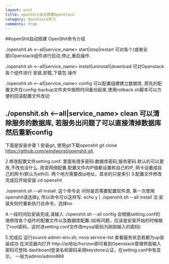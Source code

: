 ```yaml
---
layout: post
title: openShit自动搭建OpenStack
category: OpenStack学习
comments: true
---
```

##openShit自动搭建
OpenShit命令介绍

  ./openshit.sh <--all|service_name> start|stop|restart
  可对各个(或者全部)Openstack组件进行启动,停止,重启操作.

  ./openshit.sh <--all|service_name> install|uninstall|download
  可对Openstack各个组件进行 安装,卸载,下载包 操作

  ./openshit.sh <--all|service_name> config
  可以配置组建建立数据库, 原先的配置文件在config-backup文件夹中按照时间备份起来,使用rollback.sh脚本可以方便的回滚配置文件改动

  ./openshit.sh <--all|service_name> clean
  可以清除服务的数据库, 若服务出问题了可以直接清掉数据库然后重新config
----------------------------------------------------
下面是安装步骤
  1.安装git, 使用git下载openshit
      git  clone https://github.com/windworst/openshit.git.

  2.修改配置文件setting.conf.
      里面有很多密码:数据库密码,服务密码.默认的可以更改,不改也没什么.
      改变网络配置.配置文件内IP值都设置称自己的IP, 网卡设置成自己的网卡(默认为eth0).
  两个地方需要改ip地址，其余的只是索引
  3.配置文件修改完成后开始安装
     cd openshit

 ./openshit.sh --all install.
这个命令会 问你是否需要配置软件源, 第一次使用openshit请选择y, 所以命令可以这样写:
  echo y | ./openshit.sh --all install
  注:安装失败时重新执行此命令，选择no

  4.一段时间后安装完成,请输入
       ./openshit.sh --all config
       会根据setting.conf的值修改各个组件的配置文件以及数据库配置.(如有问题，应该是安装开始的时候输了root密码，这时进setting.conf文件改mysql密码为刚刚输入的密码)

  5.完成后
       运行source admin-env.sh; nova service-list 查看服务状态若都为up安装成功
       在浏览器内打开 http://ip地址/horizon即可看到Openstack管理界面输入密码可登陆
dashboard登录名和密码采用keystone认证，在setting.conf中有显示。
一般为admin/admin888
